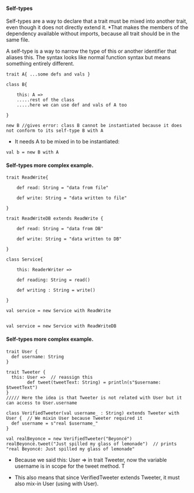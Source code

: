 #### Self-types

Self-types are a way to declare that a trait must be mixed into another trait, even though it does not directly extend it.
*That makes the members of the dependency available without imports, because all trait should be in the same  file.

A self-type is a way to narrow the type of this or another identifier that aliases this. 
The syntax looks like normal function syntax but means something entirely different.

```
trait A{ ...some defs and vals }

class B{

    this: A =>
    .....rest of the class
    .....here we can use def and vals of A too

}

new B //gives error: class B cannot be instantiated because it does not conform to its self-type B with A
```

* It needs A to be mixed in to be instantiated: 
```
val b = new B with A
```

#### Self-types more complex example. 

```
trait ReadWrite{

    def read: String = "data from file"

    def write: String = "data written to file"

}

trait ReadWriteDB extends ReadWrite {

    def read: String = "data from DB"

    def write: String = "data written to DB"

}

class Service{

    this: ReaderWriter =>

    def reading: String = read()

    def writing : String = write()

}

val service = new Service with ReadWrite


val service = new Service with ReadWriteDB

```

#### Self-types more complex example. 

```
trait User {
  def username: String
}

trait Tweeter {
  this: User =>  // reassign this
        def tweet(tweetText: String) = println(s"$username: $tweetText")
}
///// Here the idea is that Tweeter is not related with User but it can access to User.username

class VerifiedTweeter(val username_ : String) extends Tweeter with User {  // We mixin User because Tweeter required it
  def username = s"real $username_"
}

val realBeyonce = new VerifiedTweeter("Beyoncé")
realBeyoncé.tweet("Just spilled my glass of lemonade")  // prints "real Beyoncé: Just spilled my glass of lemonade"

```

* Because we said this: User => in trait Tweeter, now the variable username is in scope for the tweet method. T

* This also means that since VerifiedTweeter extends Tweeter, it must also mix-in User (using with User).
